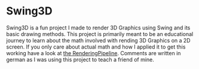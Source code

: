 # Swing3D

Swing3D is a fun project I made to render 3D Graphics using Swing and its basic drawing methods. This project is primarily meant to be an educational journey to learn about the math involved with rending 3D Graphics on a 2D screen.
If you only care about actual math and how I applied it to get this working have a look at [the RenderingPipeline](src/util/RenderingPipeline.java). Comments are written in german as I was using this project to teach a friend of mine.
